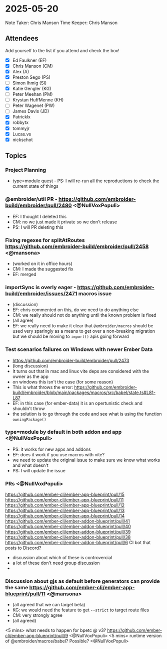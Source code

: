 # 2025-05-20

Note Taker: Chris Manson
Time Keeper: Chris Manson

## Attendees

Add yourself to the list if you attend and check the box!

- [x] Ed Faulkner (EF)
- [x] Chris Manson (CM)
- [x] Alex (A)
- [x] Preston Sego (PS)
- [ ] Simon Ihmig (SI)
- [x] Katie Gengler (KG)
- [ ] Peter Meehan (PM)
- [ ] Krystan HuffMenne (KH)
- [ ] Peter Wagenet (PW)
- [ ] James Davis (JD)
- [x] Patricklx
- [x] robbytx
- [x] tommyjr
- [x] Lucas.vs
- [x] nickschot

## Topics

### Project Planning

- type=module quest - PS: I will re-run all the reproductions to check the current state of things

### @embroider/util PR - https://github.com/embroider-build/embroider/pull/2480 <@NullVoxPopuli>

- EF: I thought I deleted this
- CM: no we just made it private so we don't release
- PS: I will PR deleting this

### Fixing regexes for splitAtRoutes https://github.com/embroider-build/embroider/pull/2458 <@mansona>

- (worked on it in office hours)
- CM: I made the suggested fix
- EF: merged

### importSync is overly eager - https://github.com/embroider-build/embroider/issues/2471 macros issue

- (discussion)
- EF: chris commented on this, do we need to do anything else
- CM: we really should not do anything until the known problem is fixed
- (all agree)
- EF: we really need to make it clear that `@embroider/macros` should be used very sparingly as a means to get over a non-breaking migration but we should be moving to `import()` apis going forward


### Test scenarios failures on Windows with newer Ember Data <robbytx>

- https://github.com/embroider-build/embroider/pull/2473 
- (long discussion)
- It turns out that in mac and linux vite deps are considered with the owner as the app
- on windows this isn't the case (for some reason)
- This is what throws the error: https://github.com/embroider-build/embroider/blob/main/packages/macros/src/babel/state.ts#L81-L87
- EF: in this case (for ember-data) it is an opertunistic check and shouldn't throw
- the solution is to go through the code and see what is using the function `owningPackage()` 


### type=module by default in both addon and app <@NullVoxPopuli>

- PS: it works for new apps and addons
- EF: does it work if you use macros with vite? 
- we need to update the original issue to make sure we know what works and what doesn't
- PS: I will update the issue


### PRs <@NullVoxPopuli>
https://github.com/ember-cli/ember-app-blueprint/pull/15 
https://github.com/ember-cli/ember-app-blueprint/pull/11
https://github.com/ember-cli/ember-app-blueprint/pull/12 
https://github.com/ember-cli/ember-app-blueprint/pull/13 
https://github.com/ember-cli/ember-app-blueprint/pull/14 
https://github.com/ember-cli/ember-addon-blueprint/pull/41 
https://github.com/ember-cli/ember-addon-blueprint/pull/40 
https://github.com/ember-cli/ember-addon-blueprint/pull/39 
https://github.com/ember-cli/ember-addon-blueprint/pull/38 
https://github.com/ember-cli/ember-addon-blueprint/pull/6 
CI bot that posts to Discord?

- discussion about which of these is controvercial
- a lot of these don't need group discussion
- 

### Discussion about gjs as default before generators can provide the same https://github.com/ember-cli/ember-app-blueprint/pull/11 <@mansona>

- (all agreed that we can target beta)
- KG: we would need the feature to get `--strict` to target route files
- CM: very strongly agree
- (all agreed)

<5 mins> what needs to happen for bpetc @ v3? https://github.com/ember-cli/ember-app-blueprint/pull/9 <@NullVoxPopuli>
<5 mins> runtime version of @embroider/macros/babel? Possible?  <@NullVoxPopuli>


